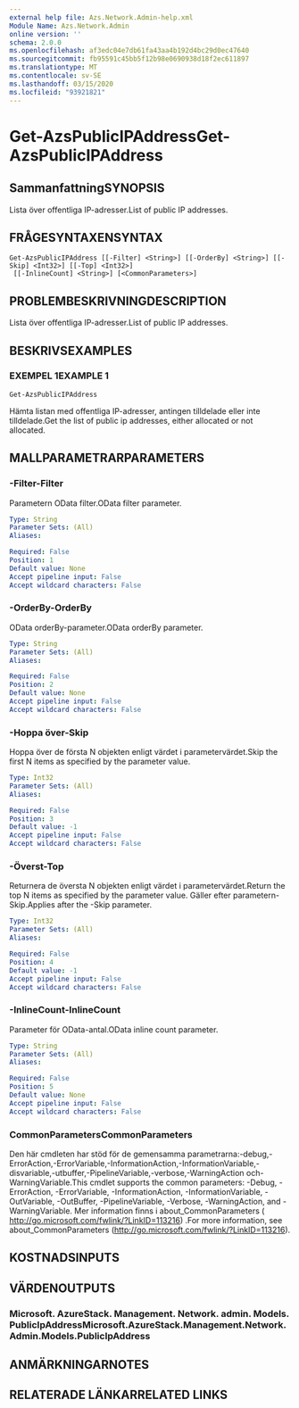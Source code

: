 ```yaml
---
external help file: Azs.Network.Admin-help.xml
Module Name: Azs.Network.Admin
online version: ''
schema: 2.0.0
ms.openlocfilehash: af3edc04e7db61fa43aa4b192d4bc29d0ec47640
ms.sourcegitcommit: fb95591c45bb5f12b98e0690938d18f2ec611897
ms.translationtype: MT
ms.contentlocale: sv-SE
ms.lasthandoff: 03/15/2020
ms.locfileid: "93921821"
---
```

# <span data-ttu-id="d09ce-101">Get-AzsPublicIPAddress</span><span class="sxs-lookup"><span data-stu-id="d09ce-101">Get-AzsPublicIPAddress</span></span>

## <span data-ttu-id="d09ce-102">Sammanfattning</span><span class="sxs-lookup"><span data-stu-id="d09ce-102">SYNOPSIS</span></span>
<span data-ttu-id="d09ce-103">Lista över offentliga IP-adresser.</span><span class="sxs-lookup"><span data-stu-id="d09ce-103">List of public IP addresses.</span></span>

## <span data-ttu-id="d09ce-104">FRÅGESYNTAXEN</span><span class="sxs-lookup"><span data-stu-id="d09ce-104">SYNTAX</span></span>

```
Get-AzsPublicIPAddress [[-Filter] <String>] [[-OrderBy] <String>] [[-Skip] <Int32>] [[-Top] <Int32>]
 [[-InlineCount] <String>] [<CommonParameters>]
```

## <span data-ttu-id="d09ce-105">PROBLEMBESKRIVNING</span><span class="sxs-lookup"><span data-stu-id="d09ce-105">DESCRIPTION</span></span>
<span data-ttu-id="d09ce-106">Lista över offentliga IP-adresser.</span><span class="sxs-lookup"><span data-stu-id="d09ce-106">List of public IP addresses.</span></span>

## <span data-ttu-id="d09ce-107">BESKRIVS</span><span class="sxs-lookup"><span data-stu-id="d09ce-107">EXAMPLES</span></span>

### <span data-ttu-id="d09ce-108">EXEMPEL 1</span><span class="sxs-lookup"><span data-stu-id="d09ce-108">EXAMPLE 1</span></span>
```
Get-AzsPublicIPAddress
```

<span data-ttu-id="d09ce-109">Hämta listan med offentliga IP-adresser, antingen tilldelade eller inte tilldelade.</span><span class="sxs-lookup"><span data-stu-id="d09ce-109">Get the list of public ip addresses, either allocated or not allocated.</span></span>

## <span data-ttu-id="d09ce-110">MALLPARAMETRAR</span><span class="sxs-lookup"><span data-stu-id="d09ce-110">PARAMETERS</span></span>

### <span data-ttu-id="d09ce-111">-Filter</span><span class="sxs-lookup"><span data-stu-id="d09ce-111">-Filter</span></span>
<span data-ttu-id="d09ce-112">Parametern OData filter.</span><span class="sxs-lookup"><span data-stu-id="d09ce-112">OData filter parameter.</span></span>

```yaml
Type: String
Parameter Sets: (All)
Aliases:

Required: False
Position: 1
Default value: None
Accept pipeline input: False
Accept wildcard characters: False
```

### <span data-ttu-id="d09ce-113">-OrderBy</span><span class="sxs-lookup"><span data-stu-id="d09ce-113">-OrderBy</span></span>
<span data-ttu-id="d09ce-114">OData orderBy-parameter.</span><span class="sxs-lookup"><span data-stu-id="d09ce-114">OData orderBy parameter.</span></span>

```yaml
Type: String
Parameter Sets: (All)
Aliases:

Required: False
Position: 2
Default value: None
Accept pipeline input: False
Accept wildcard characters: False
```

### <span data-ttu-id="d09ce-115">-Hoppa över</span><span class="sxs-lookup"><span data-stu-id="d09ce-115">-Skip</span></span>
<span data-ttu-id="d09ce-116">Hoppa över de första N objekten enligt värdet i parametervärdet.</span><span class="sxs-lookup"><span data-stu-id="d09ce-116">Skip the first N items as specified by the parameter value.</span></span>

```yaml
Type: Int32
Parameter Sets: (All)
Aliases:

Required: False
Position: 3
Default value: -1
Accept pipeline input: False
Accept wildcard characters: False
```

### <span data-ttu-id="d09ce-117">-Överst</span><span class="sxs-lookup"><span data-stu-id="d09ce-117">-Top</span></span>
<span data-ttu-id="d09ce-118">Returnera de översta N objekten enligt värdet i parametervärdet.</span><span class="sxs-lookup"><span data-stu-id="d09ce-118">Return the top N items as specified by the parameter value.</span></span>
<span data-ttu-id="d09ce-119">Gäller efter parametern-Skip.</span><span class="sxs-lookup"><span data-stu-id="d09ce-119">Applies after the -Skip parameter.</span></span>

```yaml
Type: Int32
Parameter Sets: (All)
Aliases:

Required: False
Position: 4
Default value: -1
Accept pipeline input: False
Accept wildcard characters: False
```

### <span data-ttu-id="d09ce-120">-InlineCount</span><span class="sxs-lookup"><span data-stu-id="d09ce-120">-InlineCount</span></span>
<span data-ttu-id="d09ce-121">Parameter för OData-antal.</span><span class="sxs-lookup"><span data-stu-id="d09ce-121">OData inline count parameter.</span></span>

```yaml
Type: String
Parameter Sets: (All)
Aliases:

Required: False
Position: 5
Default value: None
Accept pipeline input: False
Accept wildcard characters: False
```

### <span data-ttu-id="d09ce-122">CommonParameters</span><span class="sxs-lookup"><span data-stu-id="d09ce-122">CommonParameters</span></span>
<span data-ttu-id="d09ce-123">Den här cmdleten har stöd för de gemensamma parametrarna:-debug,-ErrorAction,-ErrorVariable,-InformationAction,-InformationVariable,-disvariable,-utbuffer,-PipelineVariable,-verbose,-WarningAction och-WarningVariable.</span><span class="sxs-lookup"><span data-stu-id="d09ce-123">This cmdlet supports the common parameters: -Debug, -ErrorAction, -ErrorVariable, -InformationAction, -InformationVariable, -OutVariable, -OutBuffer, -PipelineVariable, -Verbose, -WarningAction, and -WarningVariable.</span></span> <span data-ttu-id="d09ce-124">Mer information finns i about_CommonParameters ( http://go.microsoft.com/fwlink/?LinkID=113216) .</span><span class="sxs-lookup"><span data-stu-id="d09ce-124">For more information, see about_CommonParameters (http://go.microsoft.com/fwlink/?LinkID=113216).</span></span>

## <span data-ttu-id="d09ce-125">KOSTNADS</span><span class="sxs-lookup"><span data-stu-id="d09ce-125">INPUTS</span></span>

## <span data-ttu-id="d09ce-126">VÄRDEN</span><span class="sxs-lookup"><span data-stu-id="d09ce-126">OUTPUTS</span></span>

### <span data-ttu-id="d09ce-127">Microsoft. AzureStack. Management. Network. admin. Models. PublicIpAddress</span><span class="sxs-lookup"><span data-stu-id="d09ce-127">Microsoft.AzureStack.Management.Network.Admin.Models.PublicIpAddress</span></span>

## <span data-ttu-id="d09ce-128">ANMÄRKNINGAR</span><span class="sxs-lookup"><span data-stu-id="d09ce-128">NOTES</span></span>

## <span data-ttu-id="d09ce-129">RELATERADE LÄNKAR</span><span class="sxs-lookup"><span data-stu-id="d09ce-129">RELATED LINKS</span></span>
